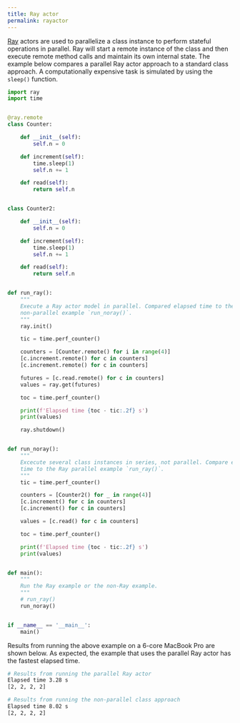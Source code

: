 ```yaml
---
title: Ray actor
permalink: rayactor
---
```


[Ray](https://www.ray.io) actors are used to parallelize a class instance to perform stateful operations in parallel. Ray will start a remote instance of the class and then execute remote method calls and maintain its own internal state. The example below compares a parallel Ray actor approach to a standard class approach. A computationally expensive task is simulated by using the `sleep()` function.

```python
import ray
import time


@ray.remote
class Counter:

    def __init__(self):
        self.n = 0

    def increment(self):
        time.sleep(1)
        self.n += 1

    def read(self):
        return self.n


class Counter2:

    def __init__(self):
        self.n = 0

    def increment(self):
        time.sleep(1)
        self.n += 1

    def read(self):
        return self.n


def run_ray():
    """
    Execute a Ray actor model in parallel. Compared elapsed time to the
    non-parallel example `run_noray()`.
    """
    ray.init()

    tic = time.perf_counter()

    counters = [Counter.remote() for i in range(4)]
    [c.increment.remote() for c in counters]
    [c.increment.remote() for c in counters]

    futures = [c.read.remote() for c in counters]
    values = ray.get(futures)

    toc = time.perf_counter()

    print(f'Elapsed time {toc - tic:.2f} s')
    print(values)

    ray.shutdown()


def run_noray():
    """
    Excecute several class instances in series, not parallel. Compare elapsed
    time to the Ray parallel example `run_ray()`.
    """
    tic = time.perf_counter()

    counters = [Counter2() for _ in range(4)]
    [c.increment() for c in counters]
    [c.increment() for c in counters]

    values = [c.read() for c in counters]

    toc = time.perf_counter()

    print(f'Elapsed time {toc - tic:.2f} s')
    print(values)


def main():
    """
    Run the Ray example or the non-Ray example.
    """
    # run_ray()
    run_noray()


if __name__ == '__main__':
    main()
```

Results from running the above example on a 6-core MacBook Pro are shown below. As expected, the example that uses the parallel Ray actor has the fastest elapsed time.

```bash
# Results from running the parallel Ray actor
Elapsed time 3.28 s
[2, 2, 2, 2]

# Results from running the non-parallel class approach
Elapsed time 8.02 s
[2, 2, 2, 2]
```
